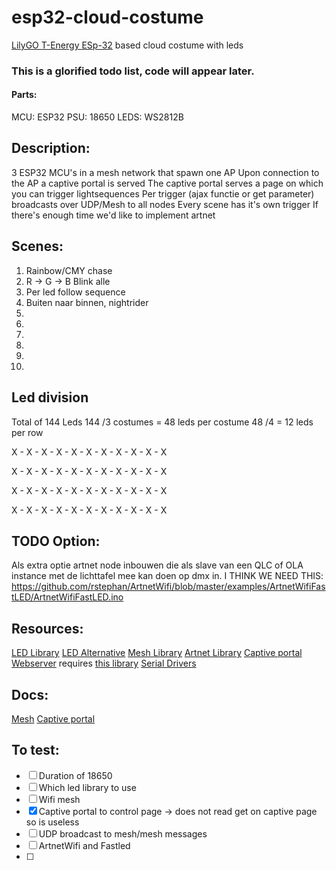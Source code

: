 # esp32-cloud-costume
[LilyGO T-Energy ESp-32](http://www.lilygo.cn/prod_view.aspx?TypeId=50033&Id=1170&FId=t3:50033:3) based cloud costume with leds


### This is a glorified todo list, code will appear later.

#### Parts:
MCU:	ESP32
PSU:	18650
LEDS:	WS2812B

## Description:
3 ESP32 MCU's in a mesh network that spawn one AP
Upon connection to the AP a captive portal is served
The captive portal serves a page on which you can trigger lightsequences
Per trigger (ajax functie or get parameter) broadcasts over UDP/Mesh to all nodes
Every scene has it's own trigger
If there's enough time we'd like to implement artnet

## Scenes:
1. Rainbow/CMY chase
2. R -> G -> B Blink alle
3. Per led follow sequence
4. Buiten naar binnen, nightrider
5. 
6.
7.
8.
9.
10.

## Led division
Total of 144 Leds
144 /3 costumes = 48 leds per costume
48 /4 = 12 leds per row

X - X - X - X - X - X - X - X - X - X - X

X - X - X - X - X - X - X - X - X - X - X

X - X - X - X - X - X - X - X - X - X - X

X - X - X - X - X - X - X - X - X - X - X

## TODO Option:
Als extra optie artnet node inbouwen die als slave van een QLC of OLA instance met de lichttafel mee kan doen op dmx in.
I THINK WE NEED THIS:
https://github.com/rstephan/ArtnetWifi/blob/master/examples/ArtnetWifiFastLED/ArtnetWifiFastLED.ino

## Resources:
[LED Library](https://www.arduino.cc/reference/en/libraries/freenove-ws2812-lib-for-esp32)
[LED Alternative](https://github.com/FastLED/FastLED)
[Mesh Library](https://github.com/gmag11/painlessMesh)
[Artnet Library](https://github.com/rstephan/ArtnetWifi)
[Captive portal](https://github.com/espressif/arduino-esp32/blob/master/libraries/DNSServer/examples/CaptivePortal/CaptivePortal.ino)
[Webserver](https://github.com/me-no-dev/ESPAsyncWebServer) requires [this library](https://github.com/me-no-dev/AsyncTCP)
[Serial Drivers](https://github.com/WCHSoftGroup/ch34xser_macos)

## Docs:
[Mesh](https://randomnerdtutorials.com/esp-mesh-esp32-esp8266-painlessmesh/#2)
[Captive portal](https://iotespresso.com/create-captive-portal-using-esp32/)

## To test:
- [ ] Duration of 18650
- [ ] Which led library to use
- [ ] Wifi mesh
- [X] Captive portal to control page -> does not read get on captive page so is useless
- [ ] UDP broadcast to mesh/mesh messages
- [ ] ArtnetWifi and Fastled
- [ ] 

